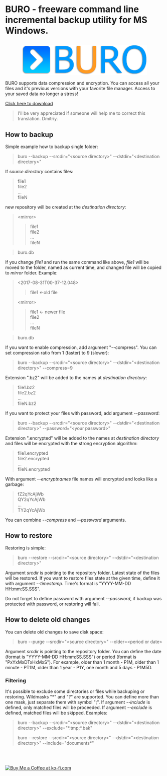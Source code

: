 # BURO - freeware command line incremental backup utility for MS Windows.<p> #
<p align="center"><img src="logo_buro.png"/></p>
BURO supports data compression and encryption. You can access all your files and it's previous versions with your favorite file manager. Access to your saved data no longer a stress!<p>
 
[Click here to download](https://github.com/sapozhnikov/keeper/releases "Downloads page")
>I'll be very appreciated if someone will help me to correct this translation. Dmitriy.
## How to backup ##
Simple example how to backup single folder:<p>
>buro --backup --srcdir="<source directory\>" --dstdir="<destination directory\>"<p>

If *source directory* contains files:
>file1<br>
>file2<br>
>...<br>
>fileN<p>

new repository will be created at the *destination directory*:
><mirror\><br>
>>file1<br>
>>file2<br>
>>...<br>
>>fileN<br>

>buro.db<p>

If you change *file1* and run the same command like above, *file1* will be moved to the folder, named as current time, and changed file will be copied to *mirror* folder. Example:
><2017-08-31T00-37-12.048\><p>
>>file1 <-old file<p>
>
><mirror\><br>
>>file1 <- newer file<br>
>>file2<br>
>>...<br>
>>fileN<br>

>buro.db<p>
 
If you want to enable compression, add argument "--compress". You can set compression ratio from 1 (faster) to 9 (slower):<p>
>buro --backup --srcdir="<source directory\>" --dstdir="<destination directory\>" --compress=9<p>

Extension ".bz2" will be added to the names at *destination directory*:<p>
>file1.bz2<br>
>file2.bz2<br>
>...<br>
>fileN.bz2<p>

If you want to protect your files with password, add argument *--password*:<p>
>buro --backup --srcdir="<source directory\>" --dstdir="<destination directory\>" --password="<your password\>"<p>

Extension ".encrypted" will be added to the names at *destination directory* and files will be encrypted with the strong encryption algorithm:<p>
>file1.encrypted<br>
>file2.encrypted<br>
>...<br>
>fileN.encrypted<p>

With argument *--encryptnames* file names will encrypted and looks like a garbage:<br>
>fZ2qYcAjWb<br>
>QY2qYcAjWb<br>
>...<br>
>TY2qYcAjWb<br>

You can combine *--compress* and *--password* arguments.<p>
## How to restore ##
 
Restoring is simple:<p>
>buro --restore --srcdir="<source directory\>" --dstdir="<destination directory\>"<p>

Argument *srcdir* is pointing to the repository folder. Latest state of the files will be restored. If you want to restore files state at the given time, define it with argument *--timestamp*. Time's format is "YYYY-MM-DD
HH:mm:SS.SSS".<p>
Do not forget to define password with argument *--password*, if backup was protected with password, or restoring will fail.<p>
## How to delete old changes ##
You can delete old changes to save disk space:<p>
>buro --purge --srcdir="<source directory\>" --older=<period or date\><p>

Argument *srcdir* is pointing to the repository folder. You can define the date (format is "YYYY-MM-DD HH:mm:SS.SSS") or period (format is "PxYxMxDTxHxMxS"). For example, older than 1 month - P1M, older than 1 minute - PT1M, older than 1 year - P1Y, one month and 5 days - P1M5D.<p>

### Filtering ###
It's possible to exclude some directories or files while backuping or restoring. Wildmasks "*" and "?" are supported. You can define more than one mask, just separate them with symbol ";". If argument *--include* is defined, only matched files will be proceeded. If argument *--exclude* is defined, matched files will be skipped. Examples:
>buro --backup --srcdir="<source directory\>" --dstdir="<destination directory\>" --exclude="\*.tmp;\*.bak"<p>
>buro --restore --srcdir="<source directory\>" --dstdir="<destination directory\>" --include="documents\*"<p>

<br/><br/>

[![Buy Me a Coffee at ko-fi.com](https://az743702.vo.msecnd.net/cdn/kofi1.png?v=0)](https://ko-fi.com/X8X38KQD)  
